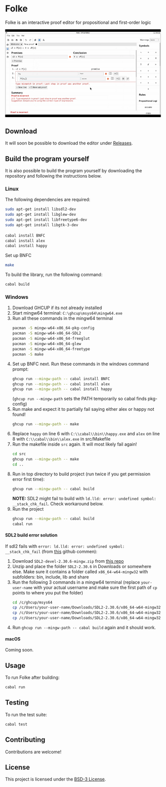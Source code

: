 # Folke

Folke is an interactive proof editor for propositional and first-order logic

![Folke Editor Demo](folke.gif)


## Download
It will soon be possible to download the editor under [Releases](https://github.com/lambducas/folke/releases).

## Build the program yourself
It is also possible to build the program yourself by downloading the repository and following the instructions below.

### Linux
The following dependencies are required:
```bash
sudo apt-get install libsdl2-dev
sudo apt-get install libglew-dev
sudo apt-get install libfreetype6-dev
sudo apt-get install libgtk-3-dev

cabal install BNFC
cabal install alex
cabal install happy
```

Set up BNFC
```bash
make
```

To build the library, run the following command:
```bash
cabal build
```

### Windows
1. Download GHCUP if its not already installed
1. Start mingw64 terminal: `C:\ghcup\msys64\mingw64.exe`
1. Run all these commands in the mingw64 terminal
    ```bash
    pacman -S mingw-w64-x86_64-pkg-config
    pacman -S mingw-w64-x86_64-SDL2
    pacman -S mingw-w64-x86_64-freeglut
    pacman -S mingw-w64-x86_64-glew
    pacman -S mingw-w64-x86_64-freetype
    pacman -S make
    ```
1. Set up BNFC next. Run these commands in the windows command prompt:
    ```bash
    ghcup run --mingw-path -- cabal install BNFC
    ghcup run --mingw-path -- cabal install alex
    ghcup run --mingw-path -- cabal install happy
    ```
    (`ghcup run --mingw-path` sets the PATH temporarily so cabal finds pkg-config)
1. Run make and expect it to partially fail saying either alex or happy not found!
    ```bash
    ghcup run --mingw-path -- make
    ```
1. Replace `happy` on line 6 with `C:\\cabal\\bin\\happy.exe` and `alex` on line 8 with `C:\\cabal\\bin\\alex.exe` in src/Makefile
1. Run the makefile inside `src` again. It will most likely fail again!
    ```bash
    cd src
    ghcup run --mingw-path -- make
    cd ..
    ```
1. Run in top directory to build project (run twice if you get permission error first time):
    ```bash
    ghcup run --mingw-path -- cabal build
    ```
    **NOTE:** SDL2 might fail to build with `ld.lld: error: undefined symbol: __stack_chk_fail`. Check workaround below.
1. Run the project
    ```bash
    ghcup run --mingw-path -- cabal build
    cabal run
    ```

#### SDL2 build error solution
If sdl2 fails with `error: ld.lld: error: undefined symbol: __stack_chk_fail` (from [this](https://github.com/haskell-game/sdl2/issues/277#issuecomment-2283057736) github commen):
1. Download `SDL2-devel-2.30.6-mingw.zip` from [this repo](https://github.com/libsdl-org/SDL/releases/tag/release-2.30.6)
1. Unzip and place the folder `SDL2-2.30.6` in Downloads or somewhere else. Make sure it contains a folder called `x86_64-w64-mingw32` with subfolders: bin, include, lib and share
1. Run the following 3 commands in a mingw64 terminal (replace `your-user-name` with your actual username and make sure the first path of `cp` points to where you put the folder)
    ```bash
    cd /c/ghcup/msys64
    cp /c/Users/your-user-name/Downloads/SDL2-2.30.6/x86_64-w64-mingw32/lib/* -r /mingw64/lib/
    cp /c/Users/your-user-name/Downloads/SDL2-2.30.6/x86_64-w64-mingw32/include/* -r /mingw64/include/
    cp /c/Users/your-user-name/Downloads/SDL2-2.30.6/x86_64-w64-mingw32/bin/* -r /mingw64/bin/
    ```
1. Run `ghcup run --mingw-path -- cabal build` again and it should work.

#### macOS
Coming soon.

## Usage
To run Folke after building:

```bash
cabal run
```

## Testing
To run the test suite:

```bash
cabal test
```

## Contributing
Contributions are welcome!

## License
This project is licensed under the [BSD-3 License](LICENSE).

